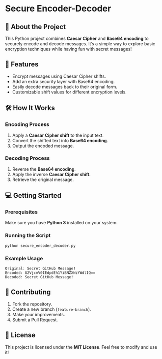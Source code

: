# Secure Encoder-Decoder

## 🔐 About the Project
This Python project combines **Caesar Cipher** and **Base64 encoding** to securely encode and decode messages. It’s a simple way to explore basic encryption techniques while having fun with secret messages!

## 🚀 Features
- Encrypt messages using Caesar Cipher shifts.
- Add an extra security layer with Base64 encoding.
- Easily decode messages back to their original form.
- Customizable shift values for different encryption levels.

## 🛠️ How It Works
### Encoding Process
1. Apply a **Caesar Cipher shift** to the input text.
2. Convert the shifted text into **Base64 encoding**.
3. Output the encoded message.

### Decoding Process
1. Reverse the **Base64 encoding**.
2. Apply the inverse **Caesar Cipher shift**.
3. Retrieve the original message.

## 💻 Getting Started
### Prerequisites
Make sure you have **Python 3** installed on your system.

### Running the Script
```bash
python secure_encoder_decoder.py
```

### Example Usage
```
Original: Secret GitHub Message!
Encoded: U2VjcmV0IEdpdEh1YiBNZXNzYWdlIQ==
Decoded: Secret GitHub Message!
```

## 🤝 Contributing
1. Fork the repository.
2. Create a new branch (`feature-branch`).
3. Make your improvements.
4. Submit a Pull Request.

## 📜 License
This project is licensed under the **MIT License**. Feel free to modify and use it!
